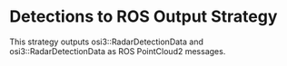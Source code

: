 # Detections to ROS Output Strategy

This strategy outputs osi3::RadarDetectionData and osi3::RadarDetectionData as ROS PointCloud2 messages.
